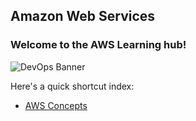 ## Amazon Web Services
### Welcome to the AWS Learning hub!
![DevOps Banner](https://tudip.com/wp-content/uploads/2019/01/awsBanner.jpg)

Here's a quick shortcut index:
 - [AWS Concepts](/AWS/concepts/concepts.md)
